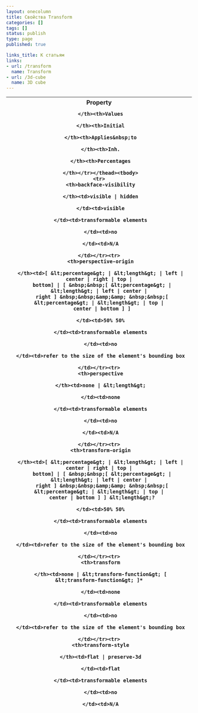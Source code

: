 ```yaml
---
layout: onecolumn
title: Свойства Transform
categories: []
tags: []
status: publish
type: page
published: true

links_title: К статьям
links:
- url: /transform
  name: Transform
- url: /3d-cube  
  name: 3D cube 
---
```

<table class="proptable">
   <thead>
    <tr>
     <th>Property

     </th><th>Values

     </th><th>Initial

     </th><th>Applies&nbsp;to

     </th><th>Inh.

     </th><th>Percentages

     </th></tr></thead><tbody>
    <tr>
     <th>backface-visibility

     </th><td>visible | hidden

     </td><td>visible

     </td><td>transformable elements

     </td><td>no

     </td><td>N/A

    </td></tr><tr>
     <th>perspective-origin

     </th><td>[ &lt;percentage&gt; | &lt;length&gt; | left | center | right | top |
      bottom] | [ &nbsp;&nbsp;[ &lt;percentage&gt; | &lt;length&gt; | left | center |
      right ] &nbsp;&nbsp;&amp;&amp; &nbsp;&nbsp;[ &lt;percentage&gt; | &lt;length&gt; | top |
      center | bottom ] ]

     </td><td>50% 50%

     </td><td>transformable elements

     </td><td>no

     </td><td>refer to the size of the element's bounding box

    </td></tr><tr>
     <th>perspective

     </th><td>none | &lt;length&gt;

     </td><td>none

     </td><td>transformable elements

     </td><td>no

     </td><td>N/A

    </td></tr><tr>
     <th>transform-origin

     </th><td>[ &lt;percentage&gt; | &lt;length&gt; | left | center | right | top |
      bottom] | [ &nbsp;&nbsp;[ &lt;percentage&gt; | &lt;length&gt; | left | center |
      right ] &nbsp;&nbsp;&amp;&amp; &nbsp;&nbsp;[ &lt;percentage&gt; | &lt;length&gt; | top |
      center | bottom ] ] &lt;length&gt;?

     </td><td>50% 50%

     </td><td>transformable elements

     </td><td>no

     </td><td>refer to the size of the element's bounding box

    </td></tr><tr>
     <th>transform

     </th><td>none | &lt;transform-function&gt; [ &lt;transform-function&gt; ]*

     </td><td>none

     </td><td>transformable elements

     </td><td>no

     </td><td>refer to the size of the element's bounding box

    </td></tr><tr>
     <th>transform-style

     </th><td>flat | preserve-3d

     </td><td>flat

     </td><td>transformable elements

     </td><td>no

     </td><td>N/A
  </td></tr></tbody></table>
